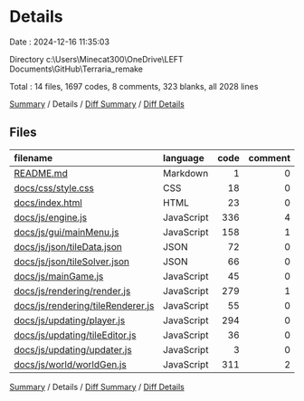 # Details

Date : 2024-12-16 11:35:03

Directory c:\\Users\\Minecat300\\OneDrive\\LEFT Documents\\GitHub\\Terraria_remake

Total : 14 files,  1697 codes, 8 comments, 323 blanks, all 2028 lines

[Summary](results.md) / Details / [Diff Summary](diff.md) / [Diff Details](diff-details.md)

## Files
| filename | language | code | comment | blank | total |
| :--- | :--- | ---: | ---: | ---: | ---: |
| [README.md](/README.md) | Markdown | 1 | 0 | 0 | 1 |
| [docs/css/style.css](/docs/css/style.css) | CSS | 18 | 0 | 3 | 21 |
| [docs/index.html](/docs/index.html) | HTML | 23 | 0 | 1 | 24 |
| [docs/js/engine.js](/docs/js/engine.js) | JavaScript | 336 | 4 | 65 | 405 |
| [docs/js/gui/mainMenu.js](/docs/js/gui/mainMenu.js) | JavaScript | 158 | 1 | 34 | 193 |
| [docs/js/json/tileData.json](/docs/js/json/tileData.json) | JSON | 72 | 0 | 6 | 78 |
| [docs/js/json/tileSolver.json](/docs/js/json/tileSolver.json) | JSON | 66 | 0 | 6 | 72 |
| [docs/js/mainGame.js](/docs/js/mainGame.js) | JavaScript | 45 | 0 | 2 | 47 |
| [docs/js/rendering/render.js](/docs/js/rendering/render.js) | JavaScript | 279 | 1 | 83 | 363 |
| [docs/js/rendering/tileRenderer.js](/docs/js/rendering/tileRenderer.js) | JavaScript | 55 | 0 | 14 | 69 |
| [docs/js/updating/player.js](/docs/js/updating/player.js) | JavaScript | 294 | 0 | 41 | 335 |
| [docs/js/updating/tileEditor.js](/docs/js/updating/tileEditor.js) | JavaScript | 36 | 0 | 8 | 44 |
| [docs/js/updating/updater.js](/docs/js/updating/updater.js) | JavaScript | 3 | 0 | 0 | 3 |
| [docs/js/world/worldGen.js](/docs/js/world/worldGen.js) | JavaScript | 311 | 2 | 60 | 373 |

[Summary](results.md) / Details / [Diff Summary](diff.md) / [Diff Details](diff-details.md)